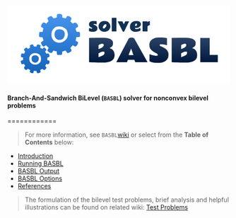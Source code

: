 ![](https://github.com/basblsolver/manual/blob/master/images/BASBL-logo-landscape.png)

#### **B**ranch-**A**nd-**S**andwich **B**i**L**evel (`BASBL`) solver for nonconvex bilevel problems
============

> For more information, see `BASBL`[wiki](https://github.com/basblsolver/manual/wiki)
> or select from the **Table of Contents** below:

* [Introduction](https://github.com/basblsolver/manual/wiki/Introduction)
* [Running BASBL](https://github.com/basblsolver/manual/wiki/Running-BASBL)
* [BASBL Output](https://github.com/basblsolver/manual/wiki/BASBL-Output)
* [BASBL Options](https://github.com/basblsolver/manual/wiki/BASBL-Options)
* [References](https://github.com/basblsolver/manual/wiki/References)

> The formulation of the bilevel test problems, brief analysis and helpful illustrations can be found on related wiki:
[Test Problems](https://github.com/basblsolver/test-problems/wiki)
